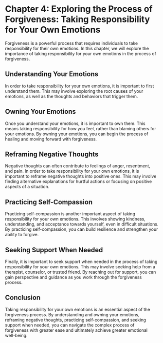 Chapter 4: Exploring the Process of Forgiveness: Taking Responsibility for Your Own Emotions
============================================================================================

Forgiveness is a powerful process that requires individuals to take responsibility for their own emotions. In this chapter, we will explore the importance of taking responsibility for your own emotions in the process of forgiveness.

Understanding Your Emotions
---------------------------

In order to take responsibility for your own emotions, it is important to first understand them. This may involve exploring the root causes of your emotions, as well as the thoughts and behaviors that trigger them.

Owning Your Emotions
--------------------

Once you understand your emotions, it is important to own them. This means taking responsibility for how you feel, rather than blaming others for your emotions. By owning your emotions, you can begin the process of healing and moving forward with forgiveness.

Reframing Negative Thoughts
---------------------------

Negative thoughts can often contribute to feelings of anger, resentment, and pain. In order to take responsibility for your own emotions, it is important to reframe negative thoughts into positive ones. This may involve finding alternative explanations for hurtful actions or focusing on positive aspects of a situation.

Practicing Self-Compassion
--------------------------

Practicing self-compassion is another important aspect of taking responsibility for your own emotions. This involves showing kindness, understanding, and acceptance towards yourself, even in difficult situations. By practicing self-compassion, you can build resilience and strengthen your ability to forgive.

Seeking Support When Needed
---------------------------

Finally, it is important to seek support when needed in the process of taking responsibility for your own emotions. This may involve seeking help from a therapist, counselor, or trusted friend. By reaching out for support, you can gain perspective and guidance as you work through the forgiveness process.

Conclusion
----------

Taking responsibility for your own emotions is an essential aspect of the forgiveness process. By understanding and owning your emotions, reframing negative thoughts, practicing self-compassion, and seeking support when needed, you can navigate the complex process of forgiveness with greater ease and ultimately achieve greater emotional well-being.
